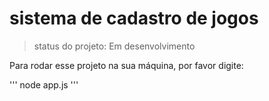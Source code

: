 <h1>sistema de cadastro de jogos</h1>

> status do projeto: Em desenvolvimento

Para rodar esse projeto na sua máquina, por favor digite:

'''
node app.js
'''
